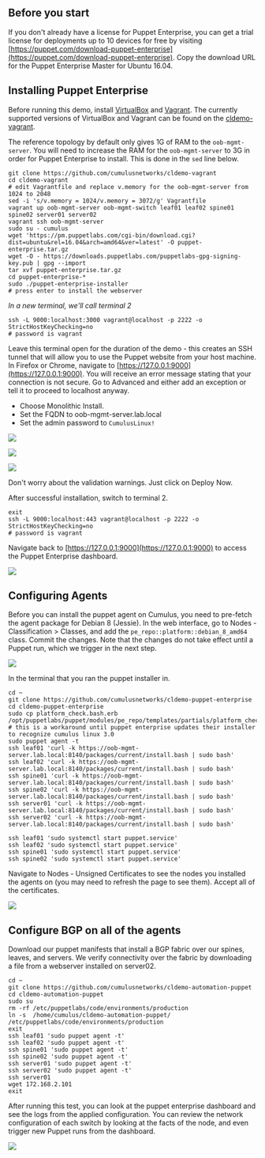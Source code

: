 
Before you start
----------------
If you don't already have a license for Puppet Enterprise, you can get a trial license
for deployments up to 10 devices for free by visiting
[https://puppet.com/download-puppet-enterprise](https://puppet.com/download-puppet-enterprise).
Copy the download URL for the Puppet Enterprise Master for Ubuntu 16.04.


Installing Puppet Enterprise
----------------------------
Before running this demo, install [VirtualBox](https://www.virtualbox.org/wiki/Download_Old_Builds) and [Vagrant](https://releases.hashicorp.com/vagrant/). The currently supported versions of VirtualBox and Vagrant can be found on the [cldemo-vagrant](https://github.com/cumulusnetworks/cldemo-vagrant).

The reference topology by default only gives 1G of RAM to the `oob-mgmt-server`.
You will need to increase the RAM for the `oob-mgmt-server` to 3G in order for
Puppet Enterprise to install. This is done in the `sed` line below.

    git clone https://github.com/cumulusnetworks/cldemo-vagrant
    cd cldemo-vagrant
    # edit Vagrantfile and replace v.memory for the oob-mgmt-server from 1024 to 2048
    sed -i 's/v.memory = 1024/v.memory = 3072/g' Vagrantfile
    vagrant up oob-mgmt-server oob-mgmt-switch leaf01 leaf02 spine01 spine02 server01 server02
    vagrant ssh oob-mgmt-server
    sudo su - cumulus
    wget 'https://pm.puppetlabs.com/cgi-bin/download.cgi?dist=ubuntu&rel=16.04&arch=amd64&ver=latest' -O puppet-enterprise.tar.gz
    wget -O - https://downloads.puppetlabs.com/puppetlabs-gpg-signing-key.pub | gpg --import
    tar xvf puppet-enterprise.tar.gz
    cd puppet-enterprise-*
    sudo ./puppet-enterprise-installer
    # press enter to install the webserver

*In a new terminal, we'll call terminal 2*

    ssh -L 9000:localhost:3000 vagrant@localhost -p 2222 -o StrictHostKeyChecking=no
    # password is vagrant

Leave this terminal open for the duration of the demo - this creates an SSH
tunnel that will allow you to use the Puppet website from your host machine.
In Firefox or Chrome, navigate to [https://127.0.0.1:9000](https://127.0.0.1:9000).
You will receive an error message stating that your connection is not secure.
Go to Advanced and either add an exception or tell it to proceed to localhost
anyway.

 * Choose Monolithic Install.
 * Set the FQDN to oob-mgmt-server.lab.local
 * Set the admin password to `CumulusLinux!`

![](fig1.png)

![](fig2.png)

![](fig3.png)

Don't worry about the validation warnings. Just click on Deploy Now.

After successful installation, switch to terminal 2.

    exit
    ssh -L 9000:localhost:443 vagrant@localhost -p 2222 -o StrictHostKeyChecking=no
    # password is vagrant

Navigate back to [https://127.0.0.1:9000](https://127.0.0.1:9000) to access
the Puppet Enterprise dashboard.

![](fig4.png)


Configuring Agents
------------------
Before you can install the puppet agent on Cumulus, you need to pre-fetch the
agent package for Debian 8 (Jessie). In the web interface, go to Nodes -
Classification > Classes, and add the `pe_repo::platform::debian_8_amd64` class.
Commit the changes. Note that the changes do not take effect until a Puppet
run, which we trigger in the next step.

![](fig5.png)

In the terminal that you ran the puppet installer in.

    cd ~
    git clone https://github.com/cumulusnetworks/cldemo-puppet-enterprise
    cd cldemo-puppet-enterprise
    sudo cp platform_check.bash.erb /opt/puppetlabs/puppet/modules/pe_repo/templates/partials/platform_check.bash.erb
    # this is a workaround until puppet enterprise updates their installer to recognize cumulus linux 3.0
    sudo puppet agent -t
    ssh leaf01 'curl -k https://oob-mgmt-server.lab.local:8140/packages/current/install.bash | sudo bash'
    ssh leaf02 'curl -k https://oob-mgmt-server.lab.local:8140/packages/current/install.bash | sudo bash'
    ssh spine01 'curl -k https://oob-mgmt-server.lab.local:8140/packages/current/install.bash | sudo bash'
    ssh spine02 'curl -k https://oob-mgmt-server.lab.local:8140/packages/current/install.bash | sudo bash'
    ssh server01 'curl -k https://oob-mgmt-server.lab.local:8140/packages/current/install.bash | sudo bash'
    ssh server02 'curl -k https://oob-mgmt-server.lab.local:8140/packages/current/install.bash | sudo bash'

    ssh leaf01 'sudo systemctl start puppet.service'
    ssh leaf02 'sudo systemctl start puppet.service'
    ssh spine01 'sudo systemctl start puppet.service'
    ssh spine02 'sudo systemctl start puppet.service'

Navigate to Nodes - Unsigned Certificates to see the nodes you installed the
agents on (you may need to refresh the page to see them). Accept all of the
certificates.

![](fig6.png)


Configure BGP on all of the agents
----------------------------------
Download our puppet manifests that install a BGP fabric over our spines, leaves,
and servers. We verify connectivity over the fabric by downloading a file from
a webserver installed on server02.

    cd ~
    git clone https://github.com/cumulusnetworks/cldemo-automation-puppet
    cd cldemo-automation-puppet
    sudo su
    rm -rf /etc/puppetlabs/code/environments/production
    ln -s  /home/cumulus/cldemo-automation-puppet/ /etc/puppetlabs/code/environments/production
    exit
    ssh leaf01 'sudo puppet agent -t'
    ssh leaf02 'sudo puppet agent -t'
    ssh spine01 'sudo puppet agent -t'
    ssh spine02 'sudo puppet agent -t'
    ssh server01 'sudo puppet agent -t'
    ssh server02 'sudo puppet agent -t'
    ssh server01
    wget 172.168.2.101
    exit

After running this test, you can look at the puppet enterprise dashboard and
see the logs from the applied configuration. You can review the network
configuration of each switch by looking at the facts of the node, and even
trigger new Puppet runs from the dashboard.

![](fig7.png)

